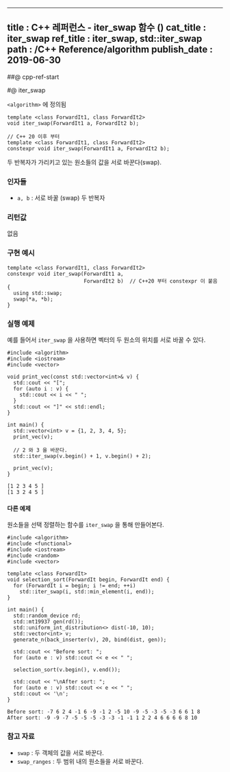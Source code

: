 ----------------
title : C++ 레퍼런스 - iter_swap 함수 (<algorithm>)
cat_title : iter_swap
ref_title : iter_swap, std::iter_swap
path : /C++ Reference/algorithm
publish_date : 2019-06-30
----------------

##@ cpp-ref-start

#@ iter_swap

`<algorithm>` 에 정의됨

```cpp-formatted
template <class ForwardIt1, class ForwardIt2>
void iter_swap(ForwardIt1 a, ForwardIt2 b);

// C++ 20 이후 부터
template <class ForwardIt1, class ForwardIt2>
constexpr void iter_swap(ForwardIt1 a, ForwardIt2 b);
```

두 반복자가 가리키고 있는 원소들의 값을 서로 바꾼다(swap).

### 인자들

* `a, b` : 서로 바꿀 (swap) 두 반복자


### 리턴값

없음

### 구현 예시

```cpp-formatted
template <class ForwardIt1, class ForwardIt2>
constexpr void iter_swap(ForwardIt1 a,
                         ForwardIt2 b)  // C++20 부터 constexpr 이 붙음
{
  using std::swap;
  swap(*a, *b);
}
```

### 실행 예제

예를 들어서 `iter_swap` 을 사용하면 벡터의 두 원소의 위치를 서로 바꿀 수 있다.

```cpp-formatted
#include <algorithm>
#include <iostream>
#include <vector>

void print_vec(const std::vector<int>& v) {
  std::cout << "[";
  for (auto i : v) {
    std::cout << i << " ";
  }
  std::cout << "]" << std::endl;
}

int main() {
  std::vector<int> v = {1, 2, 3, 4, 5};
  print_vec(v);

  // 2 와 3 을 바꾼다.
  std::iter_swap(v.begin() + 1, v.begin() + 2);

  print_vec(v);
}
```

```exec
[1 2 3 4 5 ]
[1 3 2 4 5 ]
```

#### 다른 예제

원소들을 선택 정렬하는 함수를 `iter_swap` 을 통해 만들어본다.

```cpp-formatted
#include <algorithm>
#include <functional>
#include <iostream>
#include <random>
#include <vector>

template <class ForwardIt>
void selection_sort(ForwardIt begin, ForwardIt end) {
  for (ForwardIt i = begin; i != end; ++i)
    std::iter_swap(i, std::min_element(i, end));
}

int main() {
  std::random_device rd;
  std::mt19937 gen(rd());
  std::uniform_int_distribution<> dist(-10, 10);
  std::vector<int> v;
  generate_n(back_inserter(v), 20, bind(dist, gen));

  std::cout << "Before sort: ";
  for (auto e : v) std::cout << e << " ";

  selection_sort(v.begin(), v.end());

  std::cout << "\nAfter sort: ";
  for (auto e : v) std::cout << e << " ";
  std::cout << '\n';
}
```

```exec
Before sort: -7 6 2 4 -1 6 -9 -1 2 -5 10 -9 -5 -3 -5 -3 6 6 1 8
After sort: -9 -9 -7 -5 -5 -5 -3 -3 -1 -1 1 2 2 4 6 6 6 6 8 10
```

### 참고 자료

* `swap` : 두 객체의 값을 서로 바꾼다.
* `swap_ranges` : 두 범위 내의 원소들을 서로 바꾼다.